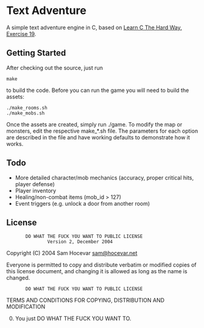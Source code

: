 # Text Adventure

A simple text adventure engine in C, based on [Learn C The Hard Way, Exercise 19](http://c.learncodethehardway.org/book/ex19.html). 

## Getting Started

After checking out the source, just run 

```
make
```

to build the code. Before you can run the game you will need to build the assets:

```
./make_rooms.sh
./make_mobs.sh
```

Once the assets are created, simply run ./game. To modify the map or monsters, edit the respective make_*.sh file. 
The parameters for each option are described in the file and have working defaults to demonstrate how it works.

## Todo

- More detailed character/mob mechanics (accuracy, proper critical hits, player defense)
- Player inventory
- Healing/non-combat items (mob_id > 127)
- Event triggers (e.g. unlock a door from another room)

## License

           DO WHAT THE FUCK YOU WANT TO PUBLIC LICENSE
                   Version 2, December 2004

Copyright (C) 2004 Sam Hocevar <sam@hocevar.net>

Everyone is permitted to copy and distribute verbatim or modified
copies of this license document, and changing it is allowed as long
as the name is changed.

           DO WHAT THE FUCK YOU WANT TO PUBLIC LICENSE
  TERMS AND CONDITIONS FOR COPYING, DISTRIBUTION AND MODIFICATION

 0. You just DO WHAT THE FUCK YOU WANT TO.

